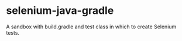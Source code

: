 # selenium-java-gradle
A sandbox with build.gradle and test class in which to create Selenium tests.

